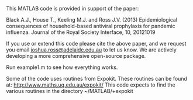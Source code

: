 This MATLAB code is provided in support of the paper: 

Black A.J., House T., Keeling M.J. and Ross J.V. (2013) Epidemiological consequences of household-based antiviral prophylaxis for pandemic influenza. Journal of the Royal Society Interface, 10, 20121019

If you use or extend this code please cite the above paper, and we request you email joshua.ross@adelaide.edu.au to let us know. We are actively developing a more comprehensive open-source package.

Run example1.m to see how everything works.

Some of the code uses routines from Expokit. 
These routines can be found at: http://www.maths.uq.edu.au/expokit/
This code expects to find the various routines in the directory ~/MATLAB/+expokit

